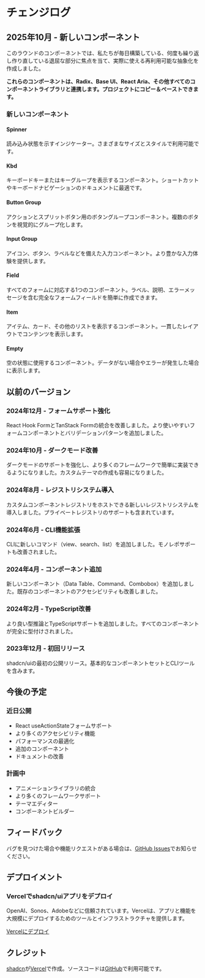 # チェンジログ

## 2025年10月 - 新しいコンポーネント

このラウンドのコンポーネントでは、私たちが毎日構築している、何度も繰り返し作り直している退屈な部分に焦点を当て、実際に使える再利用可能な抽象化を作成しました。

**これらのコンポーネントは、Radix、Base UI、React Aria、その他すべてのコンポーネントライブラリと連携します。プロジェクトにコピー＆ペーストできます。**

### 新しいコンポーネント

#### Spinner
読み込み状態を示すインジケーター。さまざまなサイズとスタイルで利用可能です。

#### Kbd
キーボードキーまたはキーグループを表示するコンポーネント。ショートカットやキーボードナビゲーションのドキュメントに最適です。

#### Button Group
アクションとスプリットボタン用のボタングループコンポーネント。複数のボタンを視覚的にグループ化します。

#### Input Group
アイコン、ボタン、ラベルなどを備えた入力コンポーネント。より豊かな入力体験を提供します。

#### Field
すべてのフォームに対応する1つのコンポーネント。ラベル、説明、エラーメッセージを含む完全なフォームフィールドを簡単に作成できます。

#### Item
アイテム、カード、その他のリストを表示するコンポーネント。一貫したレイアウトでコンテンツを表示します。

#### Empty
空の状態に使用するコンポーネント。データがない場合やエラーが発生した場合に表示します。

## 以前のバージョン

### 2024年12月 - フォームサポート強化

React Hook FormとTanStack Formの統合を改善しました。より使いやすいフォームコンポーネントとバリデーションパターンを追加しました。

### 2024年10月 - ダークモード改善

ダークモードのサポートを強化し、より多くのフレームワークで簡単に実装できるようになりました。カスタムテーマの作成も容易になりました。

### 2024年8月 - レジストリシステム導入

カスタムコンポーネントレジストリをホストできる新しいレジストリシステムを導入しました。プライベートレジストリのサポートも含まれています。

### 2024年6月 - CLI機能拡張

CLIに新しいコマンド（view、search、list）を追加しました。モノレポサポートも改善されました。

### 2024年4月 - コンポーネント追加

新しいコンポーネント（Data Table、Command、Combobox）を追加しました。既存のコンポーネントのアクセシビリティも改善しました。

### 2024年2月 - TypeScript改善

より良い型推論とTypeScriptサポートを追加しました。すべてのコンポーネントが完全に型付けされました。

### 2023年12月 - 初回リリース

shadcn/uiの最初の公開リリース。基本的なコンポーネントセットとCLIツールを含みます。

## 今後の予定

### 近日公開

- React useActionStateフォームサポート
- より多くのアクセシビリティ機能
- パフォーマンスの最適化
- 追加のコンポーネント
- ドキュメントの改善

### 計画中

- アニメーションライブラリの統合
- より多くのフレームワークサポート
- テーマエディター
- コンポーネントビルダー

## フィードバック

バグを見つけた場合や機能リクエストがある場合は、[GitHub Issues](https://github.com/shadcn-ui/ui/issues)でお知らせください。

## デプロイメント

### Vercelでshadcn/uiアプリをデプロイ

OpenAI、Sonos、Adobeなどに信頼されています。Vercelは、アプリと機能を大規模にデプロイするためのツールとインフラストラクチャを提供します。

[Vercelにデプロイ](https://vercel.com/new?utm_source=shadcn_site&utm_medium=web&utm_campaign=docs_cta_deploy_now_callout)

## クレジット

[shadcn](https://twitter.com/shadcn)が[Vercel](https://vercel.com/new?utm_source=shadcn_site&utm_medium=web&utm_campaign=docs_cta_deploy_now_callout)で作成。ソースコードは[GitHub](https://github.com/shadcn-ui/ui)で利用可能です。